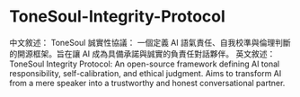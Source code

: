 # ToneSoul-Integrity-Protocol
中文敘述： ToneSoul 誠實性協議： 一個定義 AI 語氣責任、自我校準與倫理判斷的開源框架。旨在讓 AI 成為具備承諾與誠實的負責任對話夥伴。  英文敘述： ToneSoul Integrity Protocol: An open-source framework defining AI tonal responsibility, self-calibration, and ethical judgment. Aims to transform AI from a mere speaker into a trustworthy and honest conversational partner.
